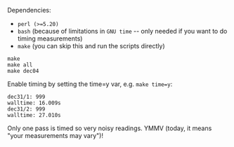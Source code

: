 Dependencies:

* `perl (>=5.20)`
* `bash` (because of limitations in `GNU time` -- only needed if
   you want to do timing measurements)
* `make` (you can skip this and run the scripts directly)

```
make
make all
make dec04
```

Enable timing by setting the time=y var, e.g. `make time=y`:

```
dec31/1: 999
walltime: 16.009s
dec31/2: 999
walltime: 27.010s
```

Only one pass is timed so very noisy readings. YMMV (today, it
means "your measurements may vary")!
